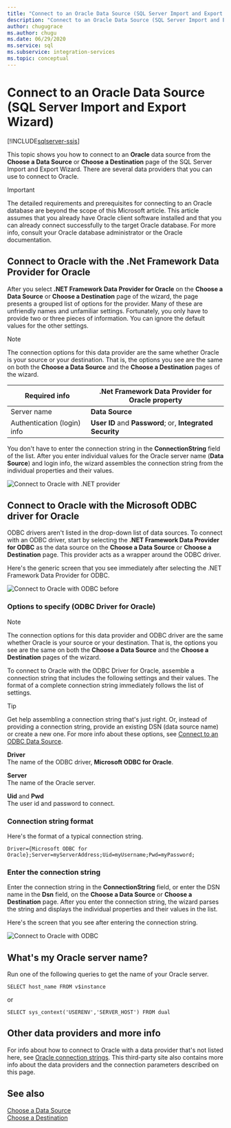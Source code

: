 ```yaml
---
title: "Connect to an Oracle Data Source (SQL Server Import and Export Wizard)"
description: "Connect to an Oracle Data Source (SQL Server Import and Export Wizard)"
author: chugugrace
ms.author: chugu
ms.date: 06/29/2020
ms.service: sql
ms.subservice: integration-services
ms.topic: conceptual
---
```

# Connect to an Oracle Data Source (SQL Server Import and Export Wizard)

[!INCLUDE[sqlserver-ssis](../../includes/applies-to-version/sqlserver-ssis.md)]


This topic shows you how to connect to an **Oracle** data source from the **Choose a Data Source** or **Choose a Destination** page of the SQL Server Import and Export Wizard. There are several data providers that you can use to connect to Oracle.

> [!IMPORTANT]
> The detailed requirements and prerequisites for connecting to an Oracle database are beyond the scope of this Microsoft article. This article assumes that you already have Oracle client software installed and that you can already connect successfully to the target Oracle database. For more info, consult your Oracle database administrator or the Oracle documentation.

## Connect to Oracle with the .Net Framework Data Provider for Oracle
After you select **.NET Framework Data Provider for Oracle** on the **Choose a Data Source** or **Choose a Destination** page of the wizard, the page presents a grouped list of options for the provider. Many of these are unfriendly names and unfamiliar settings. Fortunately, you only have to provide two or three pieces of information. You can ignore the default values for the other settings.

> [!NOTE]
> The connection options for this data provider are the same whether Oracle is your source or your destination. That is, the options you see are the same on both the **Choose a Data Source** and the **Choose a Destination** pages of the wizard.

|Required info|.Net Framework Data Provider for Oracle property|
|---|---|
|Server name|**Data Source**|
|Authentication (login) info|**User ID** and **Password**; or, **Integrated Security**|

You don't have to enter the connection string in the **ConnectionString** field of the list. After you enter individual values for the Oracle server name (**Data Source**) and login info, the wizard assembles the connection string from the individual properties and their values. 

![Connect to Oracle with .NET provider](../../integration-services/import-export-data/media/connect-to-oracle-with-net-provider.jpg)

## Connect to Oracle with the Microsoft ODBC driver for Oracle
ODBC drivers aren't listed in the drop-down list of data sources. To connect with an ODBC driver, start by selecting the **.NET Framework Data Provider for ODBC** as the data source on the **Choose a Data Source** or **Choose a Destination** page. This provider acts as a wrapper around the ODBC driver.

Here's the generic screen that you see immediately after selecting the .NET Framework Data Provider for ODBC.

![Connect to Oracle with ODBC before](../../integration-services/import-export-data/media/connect-to-sql-with-odbc-before.jpg)

### Options to specify (ODBC Driver for Oracle)

> [!NOTE]
> The connection options for this data provider and ODBC driver are the same whether Oracle is your source or your destination. That is, the options you see are the same on both the **Choose a Data Source** and the **Choose a Destination** pages of the wizard.

To connect to Oracle with the ODBC Driver for Oracle, assemble a connection string that includes the following settings and their values. The format of a complete connection string immediately follows the list of settings.

> [!TIP]
> Get help assembling a connection string that's just right. Or, instead of providing a connection string, provide an existing DSN (data source name) or create a new one. For more info about these options, see [Connect to an ODBC Data Source](../../integration-services/import-export-data/connect-to-an-odbc-data-source-sql-server-import-and-export-wizard.md).

**Driver**  
The name of the ODBC driver, **Microsoft ODBC for Oracle**.

**Server**  
The name of the Oracle server. 

**Uid** and **Pwd**   
The user id and password to connect.

### Connection string format
Here's the format of a typical connection string.

```console
Driver={Microsoft ODBC for Oracle};Server=myServerAddress;Uid=myUsername;Pwd=myPassword;
```

### Enter the connection string
Enter the connection string in the **ConnectionString** field, or enter the DSN name in the **Dsn** field, on the **Choose a Data Source** or **Choose a Destination** page. After you enter the connection string, the wizard parses the string and displays the individual properties and their values in the list.

Here's the screen that you see after entering the connection string.

![Connect to Oracle with ODBC](../../integration-services/import-export-data/media/connect-to-oracle-with-odbc.jpg)

## What's my Oracle server name?
Run one of the following queries to get the name of your Oracle server.

`SELECT host_name FROM v$instance`

or

`SELECT sys_context('USERENV','SERVER_HOST') FROM dual`

## Other data providers and more info
For info about how to connect to Oracle with a data provider that's not listed here, see [Oracle connection strings](https://www.connectionstrings.com/oracle/). This third-party site also contains more info about the data providers and the connection parameters described on this page.

## See also
[Choose a Data Source](../../integration-services/import-export-data/choose-a-data-source-sql-server-import-and-export-wizard.md)  
[Choose a Destination](../../integration-services/import-export-data/choose-a-destination-sql-server-import-and-export-wizard.md)

